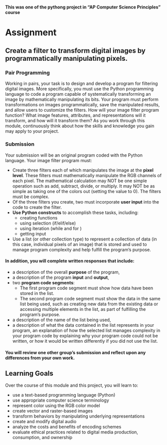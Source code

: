 #### This was one of the pythong project in “AP Computer Science Principles” course
# Assignment
## Create a filter to transform digital images by programmatically manipulating pixels.
### Pair Programming
Working in pairs, your task is to design and develop a program for filtering digital images. More specifically, you must use the Python programming language to code a program capable of systematically transforming an image by mathematically manipulating its bits. Your program must perform transformations on images programmatically, save the manipulated results, and allow users to customize the filters. How will your image filter program function? What image features, attributes, and representations will it transform, and how will it transform them? As you work through this module, continuously think about how the skills and knowledge you gain may apply to your project.

### Submission

Your submission will be an original program coded with the Python language.
Your image filter program must:
- Create three filters each of which manipulates the image at the **pixel level**. These filters must mathematically manipulate the RGB channels of each pixel. The mathematical calculation may NOT be one simple operation such as add, subtract, divide, or multiply. It may NOT be as simple as taking one of the colors out (setting the value to 0). The filters must be complex.
- Of the three filters you create, two must incorporate **user input** into the code to create the filter.
- **Use Python constructs** to accomplish these tasks, including:
  - creating functions
  - using selection (if/elif/else)
  - using iteration (while and for )
  - getting input
- Use a list (or other collection type) to represent a collection of data (in this case, individual pixels of an image) that is stored and used to manage program complexity and help fulfill the program’s purpose.
  
#### In addition, you will complete written responses that include:
- a description of the overall **purpose** of the program,
- a description of the program **input** and **output**,
- two **program code segments**:
  - The first program code segment must show how data have been stored in the list.
  - The second program code segment must show the data in the same list being used, such as creating new data from the existing data or accessing multiple elements in the list, as part of fulfilling the program’s purpose.
- a description of the name of the list being used,
- a description of what the data contained in the list represents in your program,
an explanation of how the selected list manages complexity in your program code by explaining why your program code could not be written, or how it would be written differently if you did not use the list.
#### You will review one other group’s submission and reflect upon any differences from your own work.
## Learning Goals
Over the course of this module and this project, you will learn to:
- use a text-based programming language (Python)
- use appropriate computer science terminology
- represent color using the RGB color model
- create vector and raster-based images
- transform behaviors by manipulating underlying representations
- create and modify digital audio
- analyze the costs and benefits of encoding schemes
- evaluate ethical practices related to digital media production, consumption, and ownership

